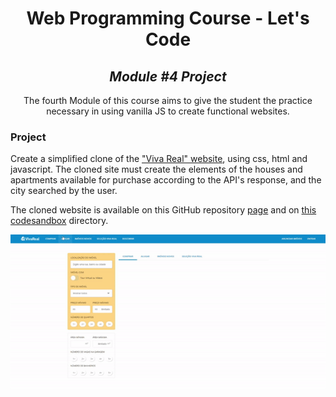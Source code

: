 <h1 align=center>
	<b>Web Programming Course - Let's Code</b>
</h1>

<h2 align=center>
	 <i>Module #4 Project</i>
</h2>

<p align=center>
  The fourth Module of this course aims to give the student the practice necessary in using vanilla JS to create functional websites. 
</p>

<h3>
	 <b>Project</b>
</h3>

Create a simplified clone of the ["Viva Real" website](https://www.vivareal.com.br/venda/), using css, html and javascript. 
The cloned site must create the elements of the houses and apartments available for purchase according to the API's response, and the city searched by the user. 

The cloned website is available on this GitHub repository [page](https://caroldaniel.github.io/LetsCode-WebProgramming-Module4/) and on [this codesandbox](https://codesandbox.io/s/santandercoders-web-project-module-4-9uwsi?file=/index.html) directory.

![VivaRealClone](https://github.com/caroldaniel/LetsCode-WebProgramming-Module4/blob/421e693d6760b59b6537ba495cbc044f968e6398/VivaRealClone-Working.gif)
